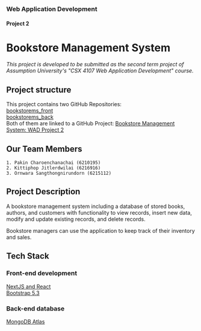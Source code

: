 ### Web Application Development
#### Project 2
     
        
Bookstore Management System
=====
*This project is developed to be submitted as the second term project of Assumption University's "CSX 4107 Web Application Development" course.*

## Project structure
This project contains two GitHub Repositories:     
[bookstorems_front](https://github.com/pandaLabOS/bookstoreMS_front.git)     
[bookstorems_back](https://github.com/pandaLabOS/bookstoreMS_back.git)     
Both of them are linked to a GitHub Project: [Bookstore Management System: WAD Project 2](https://github.com/users/pandaLabOS/projects/2)

## Our Team Members   
    1. Pakin Charoenchanachai (6210195)
    2. Kittiphop Jitlerdwilai (6216916)
    3. Ornwara Sangthongnirundorn (6215112)

## Project Description
A bookstore management system including a database of stored books, authors, and customers with functionality to view records, insert new data, modify and update existing records, and delete records. 
    
Bookstore managers can use the application to keep track of their inventory and sales.

## Tech Stack
### Front-end development
[NextJS and React](https://nextjs.org/docs/api-reference/create-next-app)      
[Bootstrap 5.3](https://getbootstrap.com/docs/5.3/getting-started/download/)     

### Back-end database
[MongoDB Atlas](https://www.mongodb.com/cloud/atlas/lp/try4?utm_source=google&utm_campaign=search_gs_pl_evergreen_atlas_core-high-int_prosp-brand_gic-null_apac-th_ps-all_desktop_eng_lead&utm_term=mongodb%20atlas&utm_medium=cpc_paid_search&utm_ad=e&utm_ad_campaign_id=19638475639&adgroup=145517409333&cq_cmp=19638475639&gclid=CjwKCAiA0cyfBhBREiwAAtStHDXClL4fqzGjHMWkvmHzq3aa92rHUZRnR4dQskYm3B7J8le1LRnBDRoCfroQAvD_BwE)